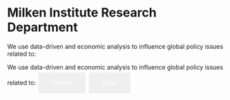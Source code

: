 <H1><b>Milken Institute Research Department </b></H1>
We use data-driven and economic analysis to influence global policy issues related to:<Br>
 

<html>
<head>
<style>
.button {
  border: none;
  color: white;
  padding: 15px 32px;
  text-align: center;
  text-decoration: none;
  display: inline-block;
  font-size: 16px;
  margin: 4px 2px;
  cursor: pointer;
}

.button1 {background-color: #4CAF50;} /* Green */
.button2 {background-color: #008CBA;} /* Blue */
</style>
</head>
<body>


</body>
</html>
 
 We use data-driven and economic analysis to influence global policy issues related to:
<button class="button button1">Green</button>
<button class="button button2">Blue</button>

